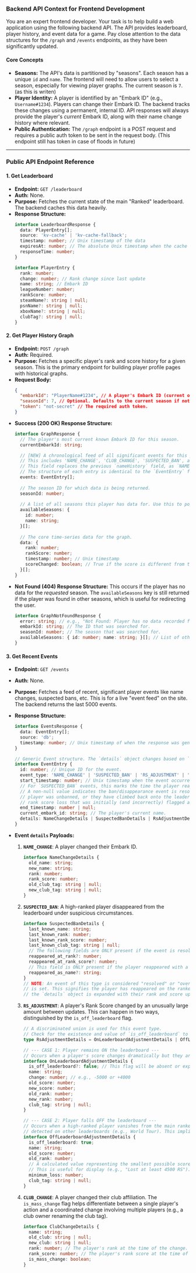 ### **Backend API Context for Frontend Development**

You are an expert frontend developer. Your task is to help build a web application using the following backend API. The API provides leaderboard, player history, and event data for a game. Pay close attention to the data structures for the `/graph` and `/events` endpoints, as they have been significantly updated.

#### **Core Concepts**

*   **Seasons:** The API's data is partitioned by "seasons". Each season has a unique `id` and `name`. The frontend will need to allow users to select a season, especially for viewing player graphs. The current season is `7`. (as this is writen)
*   **Player Identity:** A player is identified by an "Embark ID" (e.g., `Username#1234`). Players can change their Embark ID. The backend tracks these changes using a permanent, internal ID. API responses will always provide the player's *current* Embark ID, along with their name change history where relevant.
*   **Public Authentication:** The `/graph` endpoint is a POST request and requires a public auth token to be sent in the request body. (This endpoint still has token in case of floods in future)

---

### **Public API Endpoint Reference**

#### **1. Get Leaderboard**

*   **Endpoint:** `GET /leaderboard`
*   **Auth:** None.
*   **Purpose:** Fetches the current state of the main "Ranked" leaderboard. The backend caches this data heavily.
*   **Response Structure:**
    ```typescript
    interface LeaderboardResponse {
      data: PlayerEntry[];
      source: 'kv-cache' | 'kv-cache-fallback';
      timestamp: number; // Unix timestamp of the data
      expiresAt: number; // The absolute Unix timestamp when the cache is considered stale.
      responseTime: number;
    }

    interface PlayerEntry {
      rank: number;
      change: number; // Rank change since last update
      name: string; // Embark ID
      leagueNumber: number;
      rankScore: number;
      steamName?: string | null;
      psnName?: string | null;
      xboxName?: string | null;
      clubTag?: string | null;
    }
    ```

#### **2. Get Player History Graph**

*   **Endpoint:** `POST /graph`
*   **Auth:** Required.
*   **Purpose:** Fetches a specific player's rank and score history for a given season. This is the primary endpoint for building player profile pages with historical graphs.
*   **Request Body:**
    ```json
    {
      "embarkId": "PlayerName#1234", // A player's Embark ID (current or historical)
      "seasonId": 7, // Optional. Defaults to the current season if not provided.
      "token": "not-secret" // The required auth token.
    }
    ```
*   **Success (200 OK) Response Structure:**
    ```typescript
    interface GraphResponse {
      // The player's most current known Embark ID for this season.
      currentEmbarkId: string;

      // [NEW] A chronological feed of all significant events for this player in this season.
      // This includes 'NAME_CHANGE', 'CLUB_CHANGE', 'SUSPECTED_BAN', and 'RS_ADJUSTMENT' events.
      // This field replaces the previous `nameHistory` field, as `NAME_CHANGE` events are now part of this array.
      // The structure of each entry is identical to the `EventEntry` from the main `/events` endpoint.
      events: EventEntry[];
      
      // The season ID for which data is being returned.
      seasonId: number;
      
      // A list of all seasons this player has data for. Use this to populate a season selector dropdown.
      availableSeasons: {
        id: number;
        name: string;
      }[];
      
      // The core time-series data for the graph.
      data: {
        rank: number;
        rankScore: number;
        timestamp: number; // Unix timestamp
        scoreChanged: boolean; // True if the score is different from the previous data point. Useful for highlighting changes on a graph.
      }[];
    }
    ```
*   **Not Found (404) Response Structure:**
    This occurs if the player has no data for the *requested* season. The `availableSeasons` key is still returned if the player was found in other seasons, which is useful for redirecting the user.
    ```typescript
    interface GraphNotFoundResponse {
      error: string; // e.g., "Not Found: Player has no data recorded for Season 7."
      embarkId: string; // The ID that was searched for.
      seasonId: number; // The season that was searched for.
      availableSeasons: { id: number; name: string; }[]; // List of other seasons player was found in.
    }
    ```

#### **3. Get Recent Events**

*   **Endpoint:** `GET /events`
*   **Auth:** None.
*   **Purpose:** Fetches a feed of recent, significant player events like name changes, suspected bans, etc. This is for a live "event feed" on the site. The backend returns the last 5000 events.
*   **Response Structure:**
    ```typescript
    interface EventsResponse {
      data: EventEntry[];
      source: 'db';
      timestamp: number; // Unix timestamp of when the response was generated.
    }

    // Generic Event structure. The `details` object changes based on `event_type`.
    interface EventEntry {
      id: number; // Unique ID for the event.
      event_type: 'NAME_CHANGE' | 'SUSPECTED_BAN' | 'RS_ADJUSTMENT' | 'CLUB_CHANGE';
      start_timestamp: number; // Unix timestamp when the event occurred.
      // For `SUSPECTED_BAN` events, this marks the time the player reappeared on the leaderboard.
      // A non-null value indicates the ban/disappearance event is resolved. This could mean the
      // player was unbanned, or they have climbed back onto the leaderboard after a significant
      // rank score loss that was initially (and incorrectly) flagged as a ban.
      end_timestamp: number | null;
      current_embark_id: string; // The player's current name.
      details: NameChangeDetails | SuspectedBanDetails | RsAdjustmentDetails | ClubChangeDetails;
    }
    ```
*   **Event `details` Payloads:**

    1.  **`NAME_CHANGE`**: A player changed their Embark ID.
        ```typescript
        interface NameChangeDetails {
          old_name: string;
          new_name: string;
          rank: number;
          rank_score: number;
          old_club_tag: string | null;
          new_club_tag: string | null;
        }
        ```

    2.  **`SUSPECTED_BAN`**: A high-ranked player disappeared from the leaderboard under suspicious circumstances.
        ```typescript
        interface SuspectedBanDetails {
          last_known_name: string;
          last_known_rank: number;
          last_known_rank_score: number;
          last_known_club_tag: string | null;
          // The following fields are ONLY present if the event is resolved (i.e., end_timestamp on the parent EventEntry is not null).
          reappeared_at_rank?: number;
          reappeared_at_rank_score?: number;
          // This field is ONLY present if the player reappeared with a different name.
          reappeared_as_name?: string;
        }
        // NOTE: An event of this type is considered "resolved" or "over" when its `end_timestamp`
        // is set. This signifies the player has reappeared on the ranked leaderboard. When this happens,
        // the `details` object is expanded with their rank and score upon returning.
        ```

    3.  **`RS_ADJUSTMENT`**: A player's Rank Score changed by an unusually large amount between updates. This can happen in two ways, distinguished by the `is_off_leaderboard` flag.
        ```typescript
        // A discriminated union is used for this event type.
        // Check for the existence and value of `is_off_leaderboard` to know which payload you received.
        type RsAdjustmentDetails = OnLeaderboardAdjustmentDetails | OffLeaderboardAdjustmentDetails;
        
        // --- CASE 1: Player remains ON the leaderboard ---
        // Occurs when a player's score changes dramatically but they are still on the ranked leaderboard.
        interface OnLeaderboardAdjustmentDetails {
          is_off_leaderboard?: false; // This flag will be absent or explicitly false.
          name: string;
          change: number; // e.g., -5000 or +4000
          old_score: number;
          new_score: number;
          old_rank: number;
          new_rank: number;
          club_tag: string | null;
        }
        
        // --- CASE 2: Player falls OFF the leaderboard ---
        // Occurs when a high-ranked player vanishes from the main ranked leaderboard but is still
        // detected on other leaderboards (e.g., World Tour). This implies a massive RS loss, not a ban.
        interface OffLeaderboardAdjustmentDetails {
          is_off_leaderboard: true;
          name: string;
          old_score: number;
          old_rank: number;
          // A calculated value representing the smallest possible score loss for the player to have fallen off the board.
          // This is useful for display (e.g., "Lost at least 4500 RS").
          minimum_loss: number;
          club_tag: string | null;
        }
        ```

    4.  **`CLUB_CHANGE`**: A player changed their club affiliation. The `is_mass_change` flag helps differentiate between a single player's action and a coordinated change involving multiple players (e.g., a club owner renaming the club tag).
        ```typescript
        interface ClubChangeDetails {
          name: string;
          old_club: string | null;
          new_club: string | null;
          rank: number; // The player's rank at the time of the change.
          rank_score: number; // The player's rank score at the time of the change.
          is_mass_change: boolean;
        }
        ```